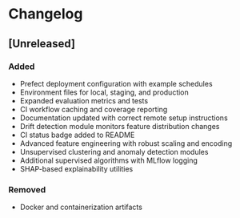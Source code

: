 # Changelog

## [Unreleased]
### Added
- Prefect deployment configuration with example schedules
- Environment files for local, staging, and production
- Expanded evaluation metrics and tests
- CI workflow caching and coverage reporting
- Documentation updated with correct remote setup instructions
- Drift detection module monitors feature distribution changes
- CI status badge added to README
- Advanced feature engineering with robust scaling and encoding
- Unsupervised clustering and anomaly detection modules
- Additional supervised algorithms with MLflow logging
- SHAP-based explainability utilities
### Removed
- Docker and containerization artifacts

